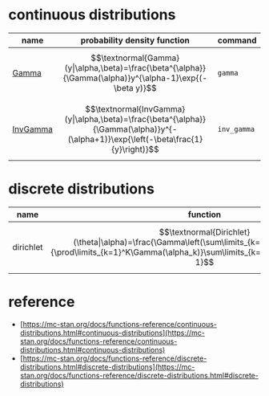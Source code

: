 # continuous distributions

|name|probability density function|command|
|---|---|---|
|[Gamma](https://mc-stan.org/docs/functions-reference/gamma-distribution.html)|$$\textnormal{Gamma}(y\|\alpha,\beta)=\frac{\beta^{\alpha}}{\Gamma(\alpha)}y^{\alpha-1}\exp{(-\beta y)}$$|`gamma`|
|[InvGamma](https://mc-stan.org/docs/functions-reference/inverse-gamma-distribution.html)|$$\textnormal{InvGamma}(y\|\alpha,\beta)=\frac{\beta^{\alpha}}{\Gamma(\alpha)}y^{-(\alpha+1)}\exp{\left(-\beta\frac{1}{y}\right)}$$|`inv_gamma`|

# discrete distributions

|name|function|link|
|---|---|---|
|dirichlet|$$\textnormal{Dirichlet}(\theta\|\alpha)=\frac{\Gamma\left(\sum\limits_{k=1}^K\alpha_k\right)}{\prod\limits_{k=1}^K\Gamma(\alpha_k)}\sum\limits_{k=1}^K\theta_{k}^{\alpha_k-1}$$|[stan](https://mc-stan.org/docs/functions-reference/dirichlet-distribution.html) [wiki](https://en.wikipedia.org/wiki/Dirichlet_distribution)|



# reference

* [https://mc-stan.org/docs/functions-reference/continuous-distributions.html#continuous-distributions](https://mc-stan.org/docs/functions-reference/continuous-distributions.html#continuous-distributions)
* [https://mc-stan.org/docs/functions-reference/discrete-distributions.html#discrete-distributions](https://mc-stan.org/docs/functions-reference/discrete-distributions.html#discrete-distributions)